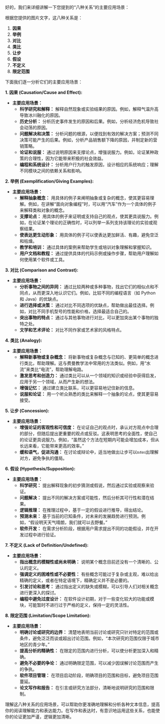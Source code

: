 好的，我们来详细讲解一下您提到的“八种关系”的主要应用场景：

根据您提供的图片文字，这八种关系是：

1. **因果**
2. **举例**
3. **对比**
4. **类比**
5. **让步**
6. **假设**
7. **不定义**
8. **限定范围**

下面我们逐一分析它们的主要应用场景：

**1. 因果 (Causation/Cause and Effect):**

- **主要应用场景：**
    - **科学研究和解释：** 解释自然现象或实验结果的原因。例如，解释气温升高导致冰川融化的原因。
    - **历史分析：** 分析历史事件发生的原因和后果。例如，分析经济危机导致社会动荡的原因。
    - **问题解决和决策：** 分析问题的根源，以便找到有效的解决方案；预测不同决策可能产生的后果。例如，分析产品销售额下降的原因，并制定新的营销策略。
    - **论证和说服：** 通过说明原因来支撑论点，增强说服力。例如，论证某种政策的合理性，因为它能带来积极的社会效益。
    - **编程和系统设计：** 分析用户行为的触发原因，设计相应的系统响应；理解不同模块之间的依赖关系和影响。

**2. 举例 (Exemplification/Giving Examples):**

- **主要应用场景：**
    - **解释抽象概念：** 用具体的例子来阐明抽象或复杂的概念，使其更容易理解。例如，在讲解“面向对象编程”时，可以用“汽车”作为一个具体的例子来解释类和对象的概念。
    - **支撑论点：** 用具体的例子来证明或支持自己的观点，使其更具说服力。例如，在论证某个理论的正确性时，可以列举一系列支持该理论的实验或观察结果。
    - **使表达更生动形象：** 用具体的例子可以使表达更加鲜活、有趣，避免空泛和枯燥。
    - **教学和培训：** 通过具体的案例来帮助学生或培训对象理解和掌握知识。
    - **用户文档和教程：** 通过提供具体的代码示例或操作步骤，帮助用户理解如何使用某个软件或工具。

**3. 对比 (Comparison and Contrast):**

- **主要应用场景：**
    - **分析事物之间的异同：** 通过比较两种或多种事物，找出它们的相似点和不同点，从而更深入地认识它们。例如，比较不同的编程语言（如 Python 和 Java）的优缺点。
    - **进行选择或决策：** 通过对比不同选项的优缺点，帮助做出最佳选择。例如，对比不同手机型号的性能和价格，选择最适合自己的。
    - **突出事物的特点：** 通过与其他事物进行对比，可以更加突出某个事物的独特之处。
    - **文学和艺术评论：** 对比不同作家或艺术家的风格特点。

**4. 类比 (Analogy):**

- **主要应用场景：**
    - **解释新事物或复杂概念：** 将新事物或复杂概念与已知的、更简单的概念进行类比，帮助理解。这与费曼教学法中常用的方法类似。例如，用“水流”来类比“电流”，帮助理解电路。
    - **激发思考和创造力：** 通过类比可以从一个领域的知识或经验中获得启发，应用于另一个领域，从而产生新的想法。
    - **增强记忆：** 通过建立类比联系，可以更容易地记住新的信息。
    - **说服和论证：** 用一个听众熟悉的类比来解释一个抽象的论点，使其更容易接受。

**5. 让步 (Concession):**

- **主要应用场景：**
    - **增强论证的客观性和可信度：** 在论证自己的观点时，承认对方观点中合理的部分，但随后提出更重要的观点或反驳。这表明思考的全面性，使自己的论证更具说服力。例如，“虽然这个方法在短期内可能会增加成本，但从长远来看，它能带来更高的效率。”
    - **缓和语气，促进沟通：** 在讨论或辩论中，适当地做出让步可以แสดง出理解对方，避免争执的僵局。

**6. 假设 (Hypothesis/Supposition):**

- **主要应用场景：**
    - **科学研究：** 提出解释现象的初步猜测或假说，然后通过实验或观察来验证。
    - **问题解决：** 提出不同的解决方案或可能性，然后分析其可行性和潜在结果。
    - **逻辑推理：** 在推理过程中，基于一定的假设进行推导，得出结论。
    - **预测未来：** 基于当前的已知条件，对未来的发展趋势进行预测。例如，“假设明天天气晴朗，我们就可以去野餐。”
    - **软件开发：** 在需求分析阶段，根据用户需求提出不同的功能假设，并在开发过程中进行验证。

**7. 不定义 (Lack of Definition/Undefined):**

- **主要应用场景：**
    - **指出概念的模糊性或尚未明确：** 说明某个概念目前还没有一个清晰的、公认的定义。
    - **强调定义的困难性或不必要性：** 有些概念可能过于复杂或主观，难以给出精确的定义，或者在特定语境下，精确定义并不是必要的。
    - **引发讨论和思考：** 通过指出定义的缺失或模糊，可以引导人们对相关概念进行更深入的探讨。
    - **编程中避免过度设计：** 在软件设计初期，对于一些变化较大的功能或模块，可能暂时不进行过于严格的定义，保持一定的灵活性。

**8. 限定范围 (Limitation/Scope Limitation):**

- **主要应用场景：**
    - **明确讨论或研究的边界：** 清楚地表明当前讨论或研究只针对特定的范围或条件，避免泛泛而谈或超出讨论范围。例如，“本次研究的范围仅限于城市地区的青少年。”
    - **提高分析的精确性：** 在限定的范围内进行分析，可以使分析更加深入和精确。
    - **避免不必要的争论：** 通过明确限定范围，可以减少因误解讨论范围而产生的争执。
    - **软件项目管理：** 在项目启动阶段，明确项目的范围和目标，避免项目范围蔓延。
    - **论文写作和报告：** 在引言或研究方法部分，清晰地说明研究的范围和限制。

理解这八种关系的应用场景，可以帮助你更准确地理解和分析各种文本信息，提高你的阅读理解能力和表达能力。在写作和表达时，有意识地运用这些关系，也能使你的论证更加严谨，逻辑更加清晰。